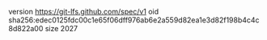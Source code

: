 version https://git-lfs.github.com/spec/v1
oid sha256:edec0125fdc00c1e65f06dff976ab6e2a559d82ea1e3d82f198b4c4c8d822a00
size 2027
